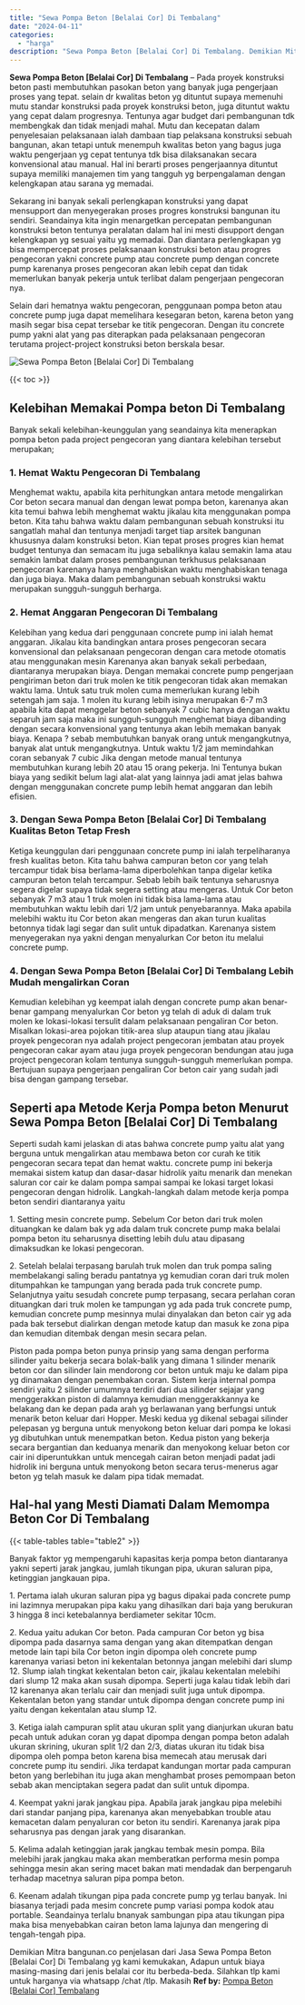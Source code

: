```yaml
---
title: "Sewa Pompa Beton [Belalai Cor] Di Tembalang"
date: "2024-04-11"
categories: 
  - "harga"
description: "Sewa Pompa Beton [Belalai Cor] Di Tembalang. Demikian Mitra bangunan.co penjelasan dari Jasa Sewa Pompa Beton [Belalai Cor] Di Tembalang yg kami kemukakan,..."
---
```


**Sewa Pompa Beton \[Belalai Cor\] Di Tembalang** – Pada proyek konstruksi beton pasti membutuhkan pasokan beton yang banyak juga pengerjaan proses yang tepat. selain dr kwalitas beton yg dituntut supaya memenuhi mutu standar konstruksi pada proyek konstruksi beton, juga dituntut waktu yang cepat dalam progresnya. Tentunya agar budget dari pembangunan tdk membengkak dan tidak menjadi mahal. Mutu dan kecepatan dalam penyelesaian pelaksanaan ialah dambaan tiap pelaksana konstruksi sebuah bangunan, akan tetapi untuk menempuh kwalitas beton yang bagus juga waktu pengerjaan yg cepat tentunya tdk bisa dilaksanakan secara konvensional atau manual. Hal ini berarti proses pengerjaannya dituntut supaya memiliki manajemen tim yang tangguh yg berpengalaman dengan kelengkapan atau sarana yg memadai.

Sekarang ini banyak sekali perlengkapan konstruksi yang dapat mensupport dan menyegerakan proses progres konstruksi bangunan itu sendiri. Seandainya kita ingin menargetkan percepatan pembangunan konstruksi beton tentunya peralatan dalam hal ini mesti disupport dengan kelengkapan yg sesuai yaitu yg memadai. Dan diantara perlengkapan yg bisa mempercepat proses pelaksanaan konstruksi beton atau progres pengecoran yakni concrete pump atau concrete pump dengan concrete pump karenanya proses pengecoran akan lebih cepat dan tidak memerlukan banyak pekerja untuk terlibat dalam pengerjaan pengecoran nya.

Selain dari hematnya waktu pengecoran, penggunaan pompa beton atau concrete pump juga dapat memelihara kesegaran beton, karena beton yang masih segar bisa cepat tersebar ke titik pengecoran. Dengan itu concrete pump yakni alat yang pas diterapkan pada pelaksanaan pengecoran terutama project-project konstruksi beton berskala besar.

![Sewa Pompa Beton [Belalai Cor] Di Tembalang](/images/sewa-concrete-pump-40.png)

{{< toc >}}

## Kelebihan Memakai Pompa beton Di Tembalang

Banyak sekali kelebihan-keunggulan yang seandainya kita menerapkan pompa beton pada project pengecoran yang diantara kelebihan tersebut merupakan;

### 1\. Hemat Waktu Pengecoran Di Tembalang

Menghemat waktu, apabila kita perhitungkan antara metode mengalirkan Cor beton secara manual dan dengan lewat pompa beton, karenanya akan kita temui bahwa lebih menghemat waktu jikalau kita menggunakan pompa beton. Kita tahu bahwa waktu dalam pembangunan sebuah konstruksi itu sangatlah mahal dan tentunya menjadi target tiap arsitek bangunan khususnya dalam konstruksi beton. Kian tepat proses progres kian hemat budget tentunya dan semacam itu juga sebaliknya kalau semakin lama atau semakin lambat dalam proses pembangunan terkhusus pelaksanaan pengecoran karenanya hanya menghabiskan waktu menghabiskan tenaga dan juga biaya. Maka dalam pembangunan sebuah konstruksi waktu merupakan sungguh-sungguh berharga.

### 2\. Hemat Anggaran Pengecoran Di Tembalang

Kelebihan yang kedua dari penggunaan concrete pump ini ialah hemat anggaran. Jikalau kita bandingkan antara proses pengecoran secara konvensional dan pelaksanaan pengecoran dengan cara metode otomatis atau menggunakan mesin Karenanya akan banyak sekali perbedaan, diantaranya merupakan biaya. Dengan memakai concrete pump pengerjaan pengiriman beton dari truk molen ke titik pengecoran tidak akan memakan waktu lama. Untuk satu truk molen cuma memerlukan kurang lebih setengah jam saja. 1 molen itu kurang lebih isinya merupakan 6-7 m3 apabila kita dapat menggelar beton sebanyak 7 cubic hanya dengan waktu separuh jam saja maka ini sungguh-sungguh menghemat biaya dibanding dengan secara konvensional yang tentunya akan lebih memakan banyak biaya. Kenapa ? sebab membutuhkan banyak orang untuk mengangkutnya, banyak alat untuk mengangkutnya. Untuk waktu 1/2 jam memindahkan coran sebanyak 7 cubic Jika dengan metode manual tentunya membutuhkan kurang lebih 20 atau 15 orang pekerja. Ini Tentunya bukan biaya yang sedikit belum lagi alat-alat yang lainnya jadi amat jelas bahwa dengan menggunakan concrete pump lebih hemat anggaran dan lebih efisien.

### 3\. Dengan Sewa Pompa Beton \[Belalai Cor\] Di Tembalang Kualitas Beton Tetap Fresh

Ketiga keunggulan dari penggunaan concrete pump ini ialah terpeliharanya fresh kualitas beton. Kita tahu bahwa campuran beton cor yang telah tercampur tidak bisa berlama-lama diperbolehkan tanpa digelar ketika campuran beton telah tercampur. Sebab lebih baik tentunya seharusnya segera digelar supaya tidak segera setting atau mengeras. Untuk Cor beton sebanyak 7 m3 atau 1 truk molen ini tidak bisa lama-lama atau membutuhkan waktu lebih dari 1/2 jam untuk penyebarannya. Maka apabila melebihi waktu itu Cor beton akan mengeras dan akan turun kualitas betonnya tidak lagi segar dan sulit untuk dipadatkan. Karenanya sistem menyegerakan nya yakni dengan menyalurkan Cor beton itu melalui concrete pump.

### 4\. Dengan Sewa Pompa Beton \[Belalai Cor\] Di Tembalang Lebih Mudah mengalirkan Coran

Kemudian kelebihan yg keempat ialah dengan concrete pump akan benar-benar gampang menyalurkan Cor beton yg telah di aduk di dalam truk molen ke lokasi-lokasi tersulit dalam pelaksanaan pengaliran Cor beton. Misalkan lokasi-area pojokan titik-area slup ataupun tiang atau jikalau proyek pengecoran nya adalah project pengecoran jembatan atau proyek pengecoran cakar ayam atau juga proyek pengecoran bendungan atau juga project pengecoran kolam tentunya sungguh-sungguh memerlukan pompa. Bertujuan supaya pengerjaan pengaliran Cor beton cair yang sudah jadi bisa dengan gampang tersebar.

## Seperti apa Metode Kerja Pompa beton Menurut Sewa Pompa Beton \[Belalai Cor\] Di Tembalang

Seperti sudah kami jelaskan di atas bahwa concrete pump yaitu alat yang berguna untuk mengalirkan atau membawa beton cor curah ke titik pengecoran secara tepat dan hemat waktu. concrete pump ini bekerja memakai sistem katup dan dasar-dasar hidrolik yaitu menarik dan menekan saluran cor cair ke dalam pompa sampai sampai ke lokasi target lokasi pengecoran dengan hidrolik. Langkah-langkah dalam metode kerja pompa beton sendiri diantaranya yaitu

1\. Setting mesin concrete pump. Sebelum Cor beton dari truk molen dituangkan ke dalam bak yg ada dalam truk concrete pump maka belalai pompa beton itu seharusnya disetting lebih dulu atau dipasang dimaksudkan ke lokasi pengecoran.

2\. Setelah belalai terpasang barulah truk molen dan truk pompa saling membelakangi saling beradu pantatnya yg kemudian coran dari truk molen ditumpahkan ke tampungan yang berada pada truk concrete pump. Selanjutnya yaitu sesudah concrete pump terpasang, secara perlahan coran dituangkan dari truk molen ke tampungan yg ada pada truk concrete pump, kemudian concrete pump mesinnya mulai dinyalakan dan beton cair yg ada pada bak tersebut dialirkan dengan metode katup dan masuk ke zona pipa dan kemudian ditembak dengan mesin secara pelan.

Piston pada pompa beton punya prinsip yang sama dengan performa silinder yaitu bekerja secara bolak-balik yang dimana 1 silinder menarik beton cor dan silinder lain mendorong cor beton untuk maju ke dalam pipa yg dinamakan dengan penembakan coran. Sistem kerja internal pompa sendiri yaitu 2 silinder umumnya terdiri dari dua silinder sejajar yang menggerakkan piston di dalamnya kemudian menggerakkannya ke belakang dan ke depan pada arah yg berlawanan yang berfungsi untuk menarik beton keluar dari Hopper. Meski kedua yg dikenal sebagai silinder pelepasan yg berguna untuk menyokong beton keluar dari pompa ke lokasi yg dibutuhkan untuk menempatkan beton. Kedua piston yang bekerja secara bergantian dan keduanya menarik dan menyokong keluar beton cor cair ini diperuntukkan untuk mencegah cairan beton menjadi padat jadi hidrolik ini berguna untuk menyokong beton secara terus-menerus agar beton yg telah masuk ke dalam pipa tidak memadat.

## Hal-hal yang Mesti Diamati Dalam Memompa Beton Cor Di Tembalang

{{< table-tables table="table2" >}}

Banyak faktor yg mempengaruhi kapasitas kerja pompa beton diantaranya yakni seperti jarak jangkau, jumlah tikungan pipa, ukuran saluran pipa, ketinggian jangkauan pipa.

1\. Pertama ialah ukuran saluran pipa yg bagus dipakai pada concrete pump ini lazimnya merupakan pipa kaku yang dihasilkan dari baja yang berukuran 3 hingga 8 inci ketebalannya berdiameter sekitar 10cm.

2\. Kedua yaitu adukan Cor beton. Pada campuran Cor beton yg bisa dipompa pada dasarnya sama dengan yang akan ditempatkan dengan metode lain tapi bila Cor beton ingin dipompa oleh concrete pump karenanya variasi beton ini kekentalan betonnya jangan melebihi dari slump 12. Slump ialah tingkat kekentalan beton cair, jikalau kekentalan melebihi dari slump 12 maka akan susah dipompa. Seperti juga kalau tidak lebih dari 12 karenanya akan terlalu cair dan menjadi sulit juga untuk dipompa. Kekentalan beton yang standar untuk dipompa dengan concrete pump ini yaitu dengan kekentalan atau slump 12.

3\. Ketiga ialah campuran split atau ukuran split yang dianjurkan ukuran batu pecah untuk adukan coran yg dapat dipompa dengan pompa beton adalah ukuran skrining, ukuran split 1/2 dan 2/3, diatas ukuran itu tidak bisa dipompa oleh pompa beton karena bisa memecah atau merusak dari concrete pump itu sendiri. Jika terdapat kandungan mortar pada campuran beton yang berlebihan itu juga akan menghambat proses pemompaan beton sebab akan menciptakan segera padat dan sulit untuk dipompa.

4\. Keempat yakni jarak jangkau pipa. Apabila jarak jangkau pipa melebihi dari standar panjang pipa, karenanya akan menyebabkan trouble atau kemacetan dalam penyaluran cor beton itu sendiri. Karenanya jarak pipa seharusnya pas dengan jarak yang disarankan.

5\. Kelima adalah ketinggian jarak jangkau tembak mesin pompa. Bila melebihi jarak jangkau maka akan memberatkan performa mesin pompa sehingga mesin akan sering macet bakan mati mendadak dan berpengaruh terhadap macetnya saluran pipa pompa beton.

6\. Keenam adalah tikungan pipa pada concrete pump yg terlau banyak. Ini biasanya terjadi pada mesim concrete pump variasi pompa kodok atau portable. Seandainya terlalu bnanyak sambungan pipa atau tikungan pipa maka bisa menyebabkan cairan beton lama lajunya dan mengering di tengah-tengah pipa.

Demikian Mitra bangunan.co penjelasan dari Jasa Sewa Pompa Beton \[Belalai Cor\] Di Tembalang yg kami kemukakan, Adapun untuk biaya masing-masing dari jenis belalai cor itu berbeda-beda. Silahkan tlp kami untuk harganya via whatsapp /chat /tlp. Makasih
**Ref by:** [Pompa Beton [Belalai Cor] Tembalang](https://id.wikipedia.org/wiki/Pompa)

